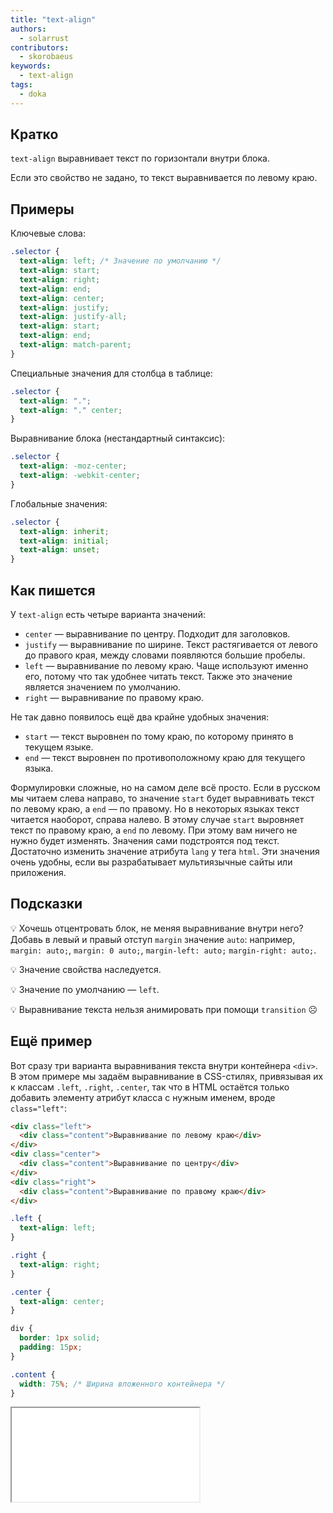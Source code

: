 ```yaml
---
title: "text-align"
authors:
  - solarrust
contributors:
  - skorobaeus
keywords:
  - text-align
tags:
  - doka
---
```


## Кратко

`text-align` выравнивает текст по горизонтали внутри блока.

Если это свойство не задано, то текст выравнивается по левому краю.

## Примеры

Ключевые слова:

```css
.selector {
  text-align: left; /* Значение по умолчанию */
  text-align: start;
  text-align: right;
  text-align: end;
  text-align: center;
  text-align: justify;
  text-align: justify-all;
  text-align: start;
  text-align: end;
  text-align: match-parent;
}
```

Специальные значения для столбца в таблице:

```css
.selector {
  text-align: ".";
  text-align: "." center;
}
```

Выравнивание блока (нестандартный синтаксис):

```css
.selector {
  text-align: -moz-center;
  text-align: -webkit-center;
}
```

Глобальные значения:

```css
.selector {
  text-align: inherit;
  text-align: initial;
  text-align: unset;
}
```

## Как пишется

У `text-align` есть четыре варианта значений:

- `center` — выравнивание по центру. Подходит для заголовков.
- `justify` — выравнивание по ширине. Текст растягивается от левого до правого края, между словами появляются большие пробелы.
- `left` — выравнивание по левому краю. Чаще используют именно его, потому что так удобнее читать текст. Также это значение является значением по умолчанию.
- `right` — выравнивание по правому краю.

Не так давно появилось ещё два крайне удобных значения:

- `start` — текст выровнен по тому краю, по которому принято в текущем языке.
- `end` — текст выровнен по противоположному краю для текущего языка.

Формулировки сложные, но на самом деле всё просто. Если в русском мы читаем слева направо, то значение `start` будет выравнивать текст по левому краю, а `end` — по правому. Но в некоторых языках текст читается наоборот, справа налево. В этому случае `start` выровняет текст по правому краю, а `end` по левому. При этому вам ничего не нужно будет изменять. Значения сами подстроятся под текст. Достаточно изменить значение атрибута `lang` у тега `html`. Эти значения очень удобны, если вы разрабатывает мультиязычные сайты или приложения.

## Подсказки

💡 Хочешь отцентровать блок, не меняя выравнивание внутри него? Добавь в левый и правый отступ `margin` значение `auto`: например, `margin: auto;`, `margin: 0 auto;`, `margin-left: auto;` `margin-right: auto;`.

💡 Значение свойства наследуется.

💡 Значение по умолчанию — `left`.

💡 Выравнивание текста нельзя анимировать при помощи `transition` ☹️

## Ещё пример

Вот сразу три варианта выравнивания текста внутри контейнера `<div>`. В этом примере мы задаём выравнивание в CSS-стилях, привязывая их к классам `.left`, `.right`, `.center`, так что в HTML остаётся только добавить элементу атрибут класса с нужным именем, вроде `class="left"`:

```html
<div class="left">
  <div class="content">Выравнивание по левому краю</div>
</div>
<div class="center">
  <div class="content">Выравнивание по центру</div>
</div>
<div class="right">
  <div class="content">Выравнивание по правому краю</div>
</div>
```

```css
.left {
  text-align: left;
}

.right {
  text-align: right;
}

.center {
  text-align: center;
}

div {
  border: 1px solid;
  padding: 15px;
}

.content {
  width: 75%; /* Ширина вложенного контейнера */
}
```

<iframe title="Выравнивание текста в контейнере" src="demos/text-align.html"></iframe>
